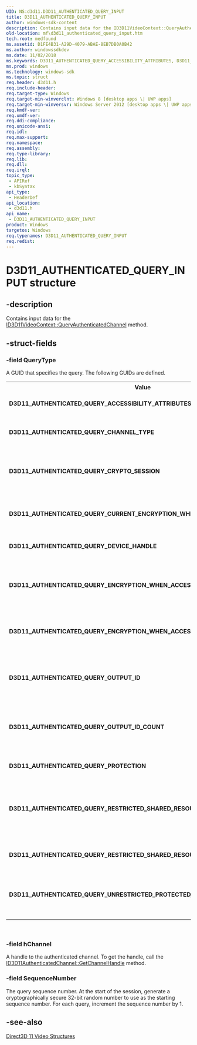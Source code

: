 ```yaml
---
UID: NS:d3d11.D3D11_AUTHENTICATED_QUERY_INPUT
title: D3D11_AUTHENTICATED_QUERY_INPUT
author: windows-sdk-content
description: Contains input data for the ID3D11VideoContext::QueryAuthenticatedChannel method.
old-location: mf\d3d11_authenticated_query_input.htm
tech.root: medfound
ms.assetid: D1FE4B31-A29D-4079-ABAE-8EB7DB0A0B42
ms.author: windowssdkdev
ms.date: 11/02/2018
ms.keywords: D3D11_AUTHENTICATED_QUERY_ACCESSIBILITY_ATTRIBUTES, D3D11_AUTHENTICATED_QUERY_CHANNEL_TYPE, D3D11_AUTHENTICATED_QUERY_CRYPTO_SESSION, D3D11_AUTHENTICATED_QUERY_CURRENT_ENCRYPTION_WHEN_ACCESSIBLE, D3D11_AUTHENTICATED_QUERY_DEVICE_HANDLE, D3D11_AUTHENTICATED_QUERY_ENCRYPTION_WHEN_ACCESSIBLE_GUID, D3D11_AUTHENTICATED_QUERY_ENCRYPTION_WHEN_ACCESSIBLE_GUID_COUNT, D3D11_AUTHENTICATED_QUERY_INPUT, D3D11_AUTHENTICATED_QUERY_INPUT structure [Media Foundation], D3D11_AUTHENTICATED_QUERY_OUTPUT_ID, D3D11_AUTHENTICATED_QUERY_OUTPUT_ID_COUNT, D3D11_AUTHENTICATED_QUERY_PROTECTION, D3D11_AUTHENTICATED_QUERY_RESTRICTED_SHARED_RESOURCE_PROCESS, D3D11_AUTHENTICATED_QUERY_RESTRICTED_SHARED_RESOURCE_PROCESS_COUNT, D3D11_AUTHENTICATED_QUERY_UNRESTRICTED_PROTECTED_SHARED_RESOURCE_COUNT, d3d11/D3D11_AUTHENTICATED_QUERY_INPUT, mf.d3d11_authenticated_query_input
ms.prod: windows
ms.technology: windows-sdk
ms.topic: struct
req.header: d3d11.h
req.include-header: 
req.target-type: Windows
req.target-min-winverclnt: Windows 8 [desktop apps \| UWP apps]
req.target-min-winversvr: Windows Server 2012 [desktop apps \| UWP apps]
req.kmdf-ver: 
req.umdf-ver: 
req.ddi-compliance: 
req.unicode-ansi: 
req.idl: 
req.max-support: 
req.namespace: 
req.assembly: 
req.type-library: 
req.lib: 
req.dll: 
req.irql: 
topic_type:
 - APIRef
 - kbSyntax
api_type:
 - HeaderDef
api_location:
 - d3d11.h
api_name:
 - D3D11_AUTHENTICATED_QUERY_INPUT
product: Windows
targetos: Windows
req.typenames: D3D11_AUTHENTICATED_QUERY_INPUT
req.redist: 
---
```


# D3D11_AUTHENTICATED_QUERY_INPUT structure


## -description


Contains input data for the <a href="https://msdn.microsoft.com/4E059358-E1FD-4EDB-B1D4-982802385232">ID3D11VideoContext::QueryAuthenticatedChannel</a> method.




## -struct-fields




### -field QueryType

A GUID that specifies the query. The following GUIDs are defined.

<table>
<tr>
<th>Value</th>
<th>Meaning</th>
</tr>
<tr>
<td width="40%"><a id="D3D11_AUTHENTICATED_QUERY_ACCESSIBILITY_ATTRIBUTES"></a><a id="d3d11_authenticated_query_accessibility_attributes"></a><dl>
<dt><b>D3D11_AUTHENTICATED_QUERY_ACCESSIBILITY_ATTRIBUTES</b></dt>
</dl>
</td>
<td width="60%">
Returns the type of I/O bus that is used to send data to the GPU.

Output data structure: <a href="https://msdn.microsoft.com/1E2EBE2C-3749-47B5-B7A8-3EAE371981DB">D3D11_AUTHENTICATED_QUERY_ACCESSIBILITY_OUTPUT</a>


</td>
</tr>
<tr>
<td width="40%"><a id="D3D11_AUTHENTICATED_QUERY_CHANNEL_TYPE"></a><a id="d3d11_authenticated_query_channel_type"></a><dl>
<dt><b>D3D11_AUTHENTICATED_QUERY_CHANNEL_TYPE</b></dt>
</dl>
</td>
<td width="60%">
Returns the type of authenticated channel.

Output data structure: <a href="https://msdn.microsoft.com/B71FAB00-76A6-40D0-97EA-7ECE99833A78">D3D11_AUTHENTICATED_QUERY_CHANNEL_TYPE_OUTPUT</a>


</td>
</tr>
<tr>
<td width="40%"><a id="D3D11_AUTHENTICATED_QUERY_CRYPTO_SESSION"></a><a id="d3d11_authenticated_query_crypto_session"></a><dl>
<dt><b>D3D11_AUTHENTICATED_QUERY_CRYPTO_SESSION</b></dt>
</dl>
</td>
<td width="60%">
Returns handles to the cryptographic session and Direct3D device that are associated with a specified decoder device.

Input data structure: <a href="https://msdn.microsoft.com/012E594C-4E0B-48A3-828A-A8F8B901F8E7">D3D11_AUTHENTICATED_QUERY_CRYPTO_SESSION_INPUT</a>


Output data structure: <a href="https://msdn.microsoft.com/8C52920A-25CC-4AD6-85E0-22D6A498D65A">D3D11_AUTHENTICATED_QUERY_CRYPTO_SESSION_OUTPUT</a>


</td>
</tr>
<tr>
<td width="40%"><a id="D3D11_AUTHENTICATED_QUERY_CURRENT_ENCRYPTION_WHEN_ACCESSIBLE"></a><a id="d3d11_authenticated_query_current_encryption_when_accessible"></a><dl>
<dt><b>D3D11_AUTHENTICATED_QUERY_CURRENT_ENCRYPTION_WHEN_ACCESSIBLE</b></dt>
</dl>
</td>
<td width="60%">
Returns the encryption type that is applied before content becomes accessible to the CPU or bus.

Output data structure: <a href="https://msdn.microsoft.com/C2958EC2-9D5B-471E-BB52-1F0001826C03">D3D11_AUTHENTICATED_QUERY_ACCESSIBILITY_ENCRYPTION_GUID_COUNT_OUTPUT</a>


</td>
</tr>
<tr>
<td width="40%"><a id="D3D11_AUTHENTICATED_QUERY_DEVICE_HANDLE"></a><a id="d3d11_authenticated_query_device_handle"></a><dl>
<dt><b>D3D11_AUTHENTICATED_QUERY_DEVICE_HANDLE</b></dt>
</dl>
</td>
<td width="60%">
Returns a handle to the device that is associated with this authenticated channel.

Output data structure: <a href="https://msdn.microsoft.com/3553ACE5-FB28-4046-8E66-720A5447E05C">D3D11_AUTHENTICATED_QUERY_DEVICE_HANDLE_OUTPUT</a>


</td>
</tr>
<tr>
<td width="40%"><a id="D3D11_AUTHENTICATED_QUERY_ENCRYPTION_WHEN_ACCESSIBLE_GUID"></a><a id="d3d11_authenticated_query_encryption_when_accessible_guid"></a><dl>
<dt><b>D3D11_AUTHENTICATED_QUERY_ENCRYPTION_WHEN_ACCESSIBLE_GUID</b></dt>
</dl>
</td>
<td width="60%">
Returns one of the encryption types that can be used to encrypt content before it becomes accessible to the CPU or bus.

Input data structure: <a href="https://msdn.microsoft.com/359880E8-102C-4F99-ACD6-A1847A93BE25">D3D11_AUTHENTICATED_QUERY_ACCESSIBILITY_ENCRYPTION_GUID_INPUT</a>


Output data structure: <a href="https://msdn.microsoft.com/C782FABE-5B17-4C02-857C-AF2EE466903F">D3D11_AUTHENTICATED_QUERY_ACCESSIBILITY_ENCRYPTION_GUID_OUTPUT</a>


</td>
</tr>
<tr>
<td width="40%"><a id="D3D11_AUTHENTICATED_QUERY_ENCRYPTION_WHEN_ACCESSIBLE_GUID_COUNT"></a><a id="d3d11_authenticated_query_encryption_when_accessible_guid_count"></a><dl>
<dt><b>D3D11_AUTHENTICATED_QUERY_ENCRYPTION_WHEN_ACCESSIBLE_GUID_COUNT</b></dt>
</dl>
</td>
<td width="60%">
Returns the number of encryption types that can be used to encrypt content before it becomes accessible to the CPU or bus.

Output data structure: <a href="https://msdn.microsoft.com/C2958EC2-9D5B-471E-BB52-1F0001826C03">D3D11_AUTHENTICATED_QUERY_ACCESSIBILITY_ENCRYPTION_GUID_COUNT_OUTPUT</a>


</td>
</tr>
<tr>
<td width="40%"><a id="D3D11_AUTHENTICATED_QUERY_OUTPUT_ID"></a><a id="d3d11_authenticated_query_output_id"></a><dl>
<dt><b>D3D11_AUTHENTICATED_QUERY_OUTPUT_ID</b></dt>
</dl>
</td>
<td width="60%">
Returns one of the output identifiers that is associated with a specified cryptographic session and Direct3D device.

Input data structure: <a href="https://msdn.microsoft.com/2F4A6248-77DB-479B-B16C-81C3EE22937A">D3D11_AUTHENTICATED_QUERY_OUTPUT_ID_INPUT</a>


Output data structure: <a href="https://msdn.microsoft.com/A7706E2B-B817-4D1C-B09D-D1803E0F8BFE">D3D11_AUTHENTICATED_QUERY_OUTPUT_ID_OUTPUT</a>


</td>
</tr>
<tr>
<td width="40%"><a id="D3D11_AUTHENTICATED_QUERY_OUTPUT_ID_COUNT"></a><a id="d3d11_authenticated_query_output_id_count"></a><dl>
<dt><b>D3D11_AUTHENTICATED_QUERY_OUTPUT_ID_COUNT</b></dt>
</dl>
</td>
<td width="60%">
Returns the number of output identifiers that are associated with a specified cryptographic session and Direct3D device.

Input data structure: <a href="https://msdn.microsoft.com/9968985F-64F4-4BCC-801A-4929A52A10B7">D3D11_AUTHENTICATED_QUERY_OUTPUT_ID_COUNT_INPUT</a>


Output data structure: <a href="https://msdn.microsoft.com/DDA18765-A086-40CE-8502-3A48B29DFCB6">D3D11_AUTHENTICATED_QUERY_OUTPUT_ID_COUNT_OUTPUT</a>


</td>
</tr>
<tr>
<td width="40%"><a id="D3D11_AUTHENTICATED_QUERY_PROTECTION"></a><a id="d3d11_authenticated_query_protection"></a><dl>
<dt><b>D3D11_AUTHENTICATED_QUERY_PROTECTION</b></dt>
</dl>
</td>
<td width="60%">
Returns the current protection level for the device.

Output data structure: <a href="https://msdn.microsoft.com/F70D5AFC-06A6-408D-A951-1280FBBF8E89">D3D11_AUTHENTICATED_QUERY_PROTECTION_OUTPUT</a>


</td>
</tr>
<tr>
<td width="40%"><a id="D3D11_AUTHENTICATED_QUERY_RESTRICTED_SHARED_RESOURCE_PROCESS"></a><a id="d3d11_authenticated_query_restricted_shared_resource_process"></a><dl>
<dt><b>D3D11_AUTHENTICATED_QUERY_RESTRICTED_SHARED_RESOURCE_PROCESS</b></dt>
</dl>
</td>
<td width="60%">
Returns information about a process that is allowed to open shared resources with restricted access.

Input data structure: <a href="https://msdn.microsoft.com/39B705E7-CCC0-48D3-A665-F42DE737FFAE">D3D11_AUTHENTICATED_QUERY_RESTRICTED_SHARED_RESOURCE_PROCESS_INPUT</a>


Output data structure: <a href="https://msdn.microsoft.com/0668B546-6825-4AD9-85CF-CA238028B2E3">D3D11_AUTHENTICATED_QUERY_RESTRICTED_SHARED_RESOURCE_PROCESS_OUTPUT</a>


</td>
</tr>
<tr>
<td width="40%"><a id="D3D11_AUTHENTICATED_QUERY_RESTRICTED_SHARED_RESOURCE_PROCESS_COUNT"></a><a id="d3d11_authenticated_query_restricted_shared_resource_process_count"></a><dl>
<dt><b>D3D11_AUTHENTICATED_QUERY_RESTRICTED_SHARED_RESOURCE_PROCESS_COUNT</b></dt>
</dl>
</td>
<td width="60%">
Returns the number of processes that are allowed to open shared resources with restricted access.

Output data structure: <a href="https://msdn.microsoft.com/E47F560D-DF50-40A5-AEB1-A594AB9C3B07">D3D11_AUTHENTICATED_QUERY_RESTRICTED_SHARED_RESOURCE_PROCESS_COUNT_OUTPUT</a>


</td>
</tr>
<tr>
<td width="40%"><a id="D3D11_AUTHENTICATED_QUERY_UNRESTRICTED_PROTECTED_SHARED_RESOURCE_COUNT"></a><a id="d3d11_authenticated_query_unrestricted_protected_shared_resource_count"></a><dl>
<dt><b>D3D11_AUTHENTICATED_QUERY_UNRESTRICTED_PROTECTED_SHARED_RESOURCE_COUNT</b></dt>
</dl>
</td>
<td width="60%">
Returns the number of protected shared resources that can be opened by any process with no restrictions.

Output data structure: <a href="https://msdn.microsoft.com/FE0ACC04-2FF2-43C2-8D65-5FFFF0C768CE">D3D11_AUTHENTICATED_QUERY_UNRESTRICTED_PROTECTED_SHARED_RESOURCE_COUNT_OUTPUT</a>


</td>
</tr>
</table>
 


### -field hChannel

A handle to the authenticated channel. To get the handle, call the <a href="https://msdn.microsoft.com/CA32D01B-B0B7-4F4F-8F48-747448DEC735">ID3D11AuthenticatedChannel::GetChannelHandle</a> method.


### -field SequenceNumber

The query sequence number. At the start of the session, generate a cryptographically secure 32-bit random number to use as the starting sequence number. For each query, increment the sequence number by 1.


## -see-also




<a href="https://msdn.microsoft.com/416159A4-F50E-4027-9367-727BA81D2A21">Direct3D 11 Video Structures</a>
 

 

